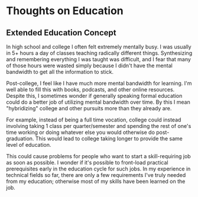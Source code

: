 # Thoughts on Education

## Extended Education Concept

In high school and college I often felt extremely mentally busy. I was usually
in 5+ hours a day of classes teaching radically different things. Synthesizing
and remembering everything I was taught was difficult, and I fear that many of
those hours were wasted simply because I didn't have the mental bandwidth to
get all the information to stick.

Post-college, I feel like I have much more mental bandwidth for learning.  I'm
well able to fill this with books, podcasts, and other online resources.
Despite this, I sometimes wonder if generally speaking formal education could
do a better job of utilizing mental bandwidth over time.  By this I mean
"hybridizing" college and other pursuits more than they already are.

For example, instead of being a full time vocation, college could instead
involving taking 1 class per quarter/semester and spending the rest of one's
time working or doing whatever else you would otherwise do post-graduation.
This would lead to college taking longer to provide the same level of
education.

This could cause problems for people who want to start a skill-requiring job
as soon as possible. I wonder if it's possible to front-load practical
prerequisites early in the education cycle for such jobs. In my experience in
technical fields so far, there are only a few requirements I've truly needed
from my education; otherwise most of my skills have been learned on the job.

